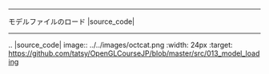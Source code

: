 ***********************************************************************
モデルファイルのロード |source_code|
***********************************************************************

.. |source_code| image:: ../../images/octcat.png
  :width: 24px
  :target: https://github.com/tatsy/OpenGLCourseJP/blob/master/src/013_model_loading
